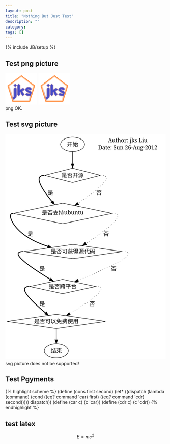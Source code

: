 ```yaml
---
layout: post
title: "Nothing But Just Test"
description: ""
category: 
tags: []
---
```

{% include JB/setup %}

## Test png picture
![test png](/pictures/test.png)
![test png](/pictures/test.png?raw=true)   
png OK.

## Test svg picture
![test svg](/pictures/test.svg?raw=true)   
svg picture does not be supported!

## Test Pgyments
{% highlight scheme %}
(define (cons first second)
  (let* ((dispatch
          (lambda (command)
            (cond ((eq? command 'car) first)
                  ((eq? command 'cdr) second)))))
    dispatch))
(define (car c)
  (c 'car))
(define (cdr c)
  (c 'cdr))
{% endhighlight %}
                   
## test latex
$$E = mc^2$$


